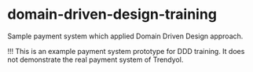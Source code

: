 # domain-driven-design-training
Sample payment system which applied Domain Driven Design approach.

!!! This is an example payment system prototype for DDD training. It does not demonstrate the real payment system of Trendyol.
